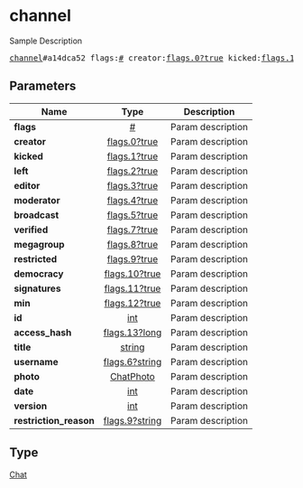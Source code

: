 # channel

Sample Description

<pre>
<a href="../constructor/channel.md">channel</a>#a14dca52 flags:<a href="../type/#.md">#</a> creator:<a href="../type/flags.0?true.md">flags.0?true</a> kicked:<a href="../type/flags.1?true.md">flags.1?true</a> left:<a href="../type/flags.2?true.md">flags.2?true</a> editor:<a href="../type/flags.3?true.md">flags.3?true</a> moderator:<a href="../type/flags.4?true.md">flags.4?true</a> broadcast:<a href="../type/flags.5?true.md">flags.5?true</a> verified:<a href="../type/flags.7?true.md">flags.7?true</a> megagroup:<a href="../type/flags.8?true.md">flags.8?true</a> restricted:<a href="../type/flags.9?true.md">flags.9?true</a> democracy:<a href="../type/flags.10?true.md">flags.10?true</a> signatures:<a href="../type/flags.11?true.md">flags.11?true</a> min:<a href="../type/flags.12?true.md">flags.12?true</a> id:<a href="../type/int.md">int</a> access_hash:<a href="../type/flags.13?long.md">flags.13?long</a> title:<a href="../type/string.md">string</a> username:<a href="../type/flags.6?string.md">flags.6?string</a> photo:<a href="../type/ChatPhoto.md">ChatPhoto</a> date:<a href="../type/int.md">int</a> version:<a href="../type/int.md">int</a> restriction_reason:<a href="../type/flags.9?string.md">flags.9?string</a> = <a href="../type/Chat.md">Chat</a>;
</pre>

## Parameters

| Name | Type | Description |
|------|:----:|-------------|
| **flags** | [#](../type/#.md) | Param description |
| **creator** | [flags.0?true](../type/flags.0?true.md) | Param description |
| **kicked** | [flags.1?true](../type/flags.1?true.md) | Param description |
| **left** | [flags.2?true](../type/flags.2?true.md) | Param description |
| **editor** | [flags.3?true](../type/flags.3?true.md) | Param description |
| **moderator** | [flags.4?true](../type/flags.4?true.md) | Param description |
| **broadcast** | [flags.5?true](../type/flags.5?true.md) | Param description |
| **verified** | [flags.7?true](../type/flags.7?true.md) | Param description |
| **megagroup** | [flags.8?true](../type/flags.8?true.md) | Param description |
| **restricted** | [flags.9?true](../type/flags.9?true.md) | Param description |
| **democracy** | [flags.10?true](../type/flags.10?true.md) | Param description |
| **signatures** | [flags.11?true](../type/flags.11?true.md) | Param description |
| **min** | [flags.12?true](../type/flags.12?true.md) | Param description |
| **id** | [int](../type/int.md) | Param description |
| **access_hash** | [flags.13?long](../type/flags.13?long.md) | Param description |
| **title** | [string](../type/string.md) | Param description |
| **username** | [flags.6?string](../type/flags.6?string.md) | Param description |
| **photo** | [ChatPhoto](../type/ChatPhoto.md) | Param description |
| **date** | [int](../type/int.md) | Param description |
| **version** | [int](../type/int.md) | Param description |
| **restriction_reason** | [flags.9?string](../type/flags.9?string.md) | Param description |

## Type

[Chat](../type/Chat.md)
